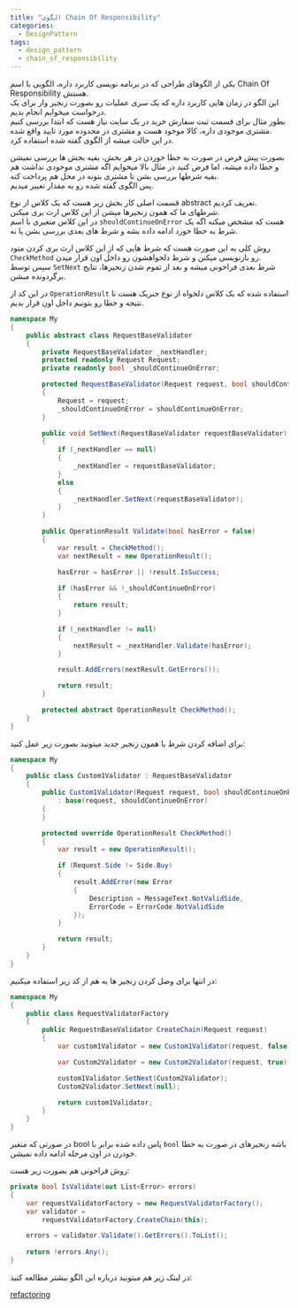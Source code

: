 ```yaml
---
title: "الگوی Chain Of Responsibility"
categories:
  - DesignPattern
tags:
  - design_pattern
  - chain_of_responsibility
---
```


یکی از الگوهای طراحی که در برنامه نویسی کاربرد داره، الگویی با اسم Chain Of Responsibility هستش.  
این الگو در زمان هایی  کاربرد داره که یک سری عملیات رو بصورت زنجیر وار برای یک درخواست میخوایم انجام بدیم.  
بطور مثال برای قسمت ثبت سفارش خرید در یک سایت نیاز هست که ابتدا بررسی کنیم مشتری موجودی داره، کالا موجود هست و مشتری در محدوده مورد تایید واقع شده.  
در این حالت میشه از الگوی گفته شده استفاده کرد.  

بصورت پیش فرض در صورت به خطا خوردن در هر بخش، بقیه بخش ها بررسی نمیشن و خطا داده میشه، اما فرض کنید در مثال بالا میخوایم اگه مشتری موحودی نداشت هم بقیه شرطها بررسی بشن تا مشتری بتونه در محل هم پرداخت کنه.  
پس الگوی گفته شده رو یه مقدار تغییر میدیم.

قسمت اصلی کار بخش زیر هست که یک کلاس از نوع abstract تعریف کردیم.  
شرطهای ما که همون زنجیرها میشن از این کلاس ارث بری میکنن.  
در این کلاس متغیری با اسم `shouldContinueOnError` هست که مشخص میکنه اگه یک شرط به خطا خورد ادامه داده بشه و شرط های بعدی بررسی بشن یا نه.  

روش کلی به این صورت هست که شرط هایی که از این کلاس ارث بری کردن متود `CheckMethod` رو بازنویسی میکنن و شرط دلخواهشون رو داخل اون قرار میدن.  
سپس توسط `SetNext` شرط بعدی فراخونی میشه و بعد از تموم شدن زنجیرها، نتایج برگردونده میشن.  

در این کد از `OperationResult` استفاده شده که یک کلاس دلخواه از نوع جنریک هست تا نتیجه و خطا رو بتونیم داخل اون قرار بدیم.  

```c#
namespace My
{
    public abstract class RequestBaseValidator
    {
        private RequestBaseValidator _nextHandler;
        protected readonly Request Request;
        private readonly bool _shouldContinueOnError;

        protected RequestBaseValidator(Request request, bool shouldContinueOnError)
        {
            Request = request;
            _shouldContinueOnError = shouldContinueOnError;
        }

        public void SetNext(RequestBaseValidator requestBaseValidator)
        {
            if (_nextHandler == null)
            {
                _nextHandler = requestBaseValidator;
            }
            else
            {
                _nextHandler.SetNext(requestBaseValidator);
            }
        }

        public OperationResult Validate(bool hasError = false)
        {
            var result = CheckMethod();
            var nextResult = new OperationResult();

            hasError = hasError || !result.IsSuccess;
            
            if (hasError && !_shouldContinueOnError)
            {
                return result;
            }

            if (_nextHandler != null)
            {
                nextResult = _nextHandler.Validate(hasError);
            }

            result.AddErrors(nextResult.GetErrors());

            return result;
        }

        protected abstract OperationResult CheckMethod();
    }
}
```

برای اضافه کردن شرط یا همون زنجیر جدید میتونید بصورت زیر عمل کنید:  

```c#
namespace My
{
    public class Custom1Validator : RequestBaseValidator
    {
        public Custom1Validator(Request request, bool shouldContinueOnError)
            : base(request, shouldContinueOnError)
        {
        }

        protected override OperationResult CheckMethod()
        {
            var result = new OperationResult();

            if (Request.Side != Side.Buy)
            {
                result.AddError(new Error
                {
                    Description = MessageText.NotValidSide,
                    ErrorCode = ErrorCode.NotValidSide
                });
            }

            return result;
        }
    }
}
```

در انتها برای وصل کردن زنجیر ها به هم از کد زیر استفاده میکنیم:  

```c#
namespace My
{
    public class RequestValidatorFactory
    {
        public RequestnBaseValidator CreateChain(Request request)
        {
            var custom1Validator = new Custom1Validator(request, false);

            var Custom2Validator = new Custom2Validator(request, true);

            custom1Validator.SetNext(Custom2Validator);
            Custom2Validator.SetNext(null);

            return custom1Validator;
        }
    }
}
```

در صورتی که متغیر bool پاس داده شده برابر با `bool` باشه زنجیرهای در صورت به خطا خودرن در اون مرحله ادامه داده نمیشن.

روش فراخونی هم بصورت زیر هست:  

```c#
private bool IsValidate(out List<Error> errors)
{
    var requestValidatorFactory = new RequestValidatorFactory();
    var validator =
        requestValidatorFactory.CreateChain(this);

    errors = validator.Validate().GetErrors().ToList();
    
    return !errors.Any();
}
```

در لینک زیر هم میتونید درباره این الگو بیشتر مطالعه کنید:  

[refactoring](https://refactoring.guru/design-patterns/chain-of-responsibility/csharp/example)  

